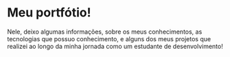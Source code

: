 
# Meu portfótio!
Nele, deixo algumas informações, sobre os meus conhecimentos, as tecnologias que possuo conhecimento, e alguns dos meus projetos que realizei ao longo da minha jornada como um estudante de desenvolvimento!  
